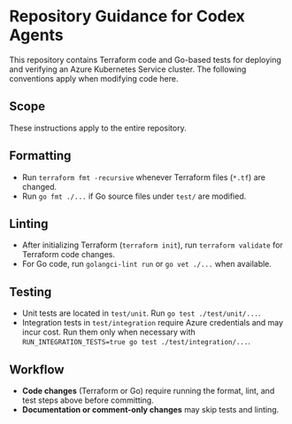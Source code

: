 # Repository Guidance for Codex Agents

This repository contains Terraform code and Go-based tests for deploying and verifying an Azure Kubernetes Service cluster. The following conventions apply when modifying code here.

## Scope
These instructions apply to the entire repository.

## Formatting
- Run `terraform fmt -recursive` whenever Terraform files (`*.tf`) are changed.
- Run `go fmt ./...` if Go source files under `test/` are modified.

## Linting
- After initializing Terraform (`terraform init`), run `terraform validate` for Terraform code changes.
- For Go code, run `golangci-lint run` or `go vet ./...` when available.

## Testing
- Unit tests are located in `test/unit`. Run `go test ./test/unit/...`.
- Integration tests in `test/integration` require Azure credentials and may incur cost. Run them only when necessary with `RUN_INTEGRATION_TESTS=true go test ./test/integration/...`.

## Workflow
- **Code changes** (Terraform or Go) require running the format, lint, and test steps above before committing.
- **Documentation or comment-only changes** may skip tests and linting.

